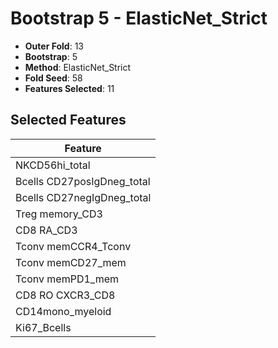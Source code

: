 # Bootstrap 5 - ElasticNet_Strict

- **Outer Fold**: 13
- **Bootstrap**: 5
- **Method**: ElasticNet_Strict
- **Fold Seed**: 58
- **Features Selected**: 11

## Selected Features

| Feature |
|---------|
| NKCD56hi_total |
| Bcells CD27posIgDneg_total |
| Bcells CD27negIgDneg_total |
| Treg memory_CD3 |
| CD8 RA_CD3 |
| Tconv memCCR4_Tconv |
| Tconv memCD27_mem |
| Tconv memPD1_mem |
| CD8 RO CXCR3_CD8 |
| CD14mono_myeloid |
| Ki67_Bcells |
